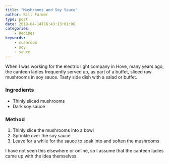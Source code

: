 ```yaml
---
title: "Mushrooms and Soy Sauce"
author: Bill Farmer
type: post
date: 2019-04-14T16:43:13+01:00
categories:
    - Recipes
keywords:
    - mushroom
    - soy
    - sauce
---
```


When I was working for the electric light company in Hove, many years
ago, the canteen ladies frequently served up, as part of a buffet,
sliced raw mushrooms in soy sauce. Tasty side dish with a salad or
buffet.

### Ingredients

 * Thinly sliced mushrooms
 * Dark soy sauce

### Method

 1. Thinly slice the mushrooms into a bowl
 2. Sprinkle over the soy sauce
 3. Leave for a while for the sauce to soak into and soften the
    mushrooms

I have not seen this elsewhere or online, so I assume that the canteen
ladies came up with the idea themselves.
 
